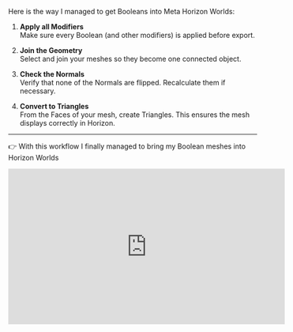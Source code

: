 Here is the way I managed to get Booleans into Meta Horizon Worlds:
 
1. **Apply all Modifiers**  
   Make sure every Boolean (and other modifiers) is applied before export.
 
2. **Join the Geometry**  
   Select and join your meshes so they become one connected object.
 
3. **Check the Normals**  
   Verify that none of the Normals are flipped. Recalculate them if necessary.
 
4. **Convert to Triangles**  
   From the Faces of your mesh, create Triangles. This ensures the mesh displays correctly in Horizon.
 
---
 
👉 With this workflow I finally managed to bring my Boolean meshes into Horizon Worlds
<iframe width="560" height="315" src="https://www.youtube.com/embed/VjZQY-y3hWo?si=pNLVIqUgN5ViiTK3" title="YouTube video player" frameborder="0" allow="accelerometer; autoplay; clipboard-write; encrypted-media; gyroscope; picture-in-picture; web-share" referrerpolicy="strict-origin-when-cross-origin" allowfullscreen></iframe>
